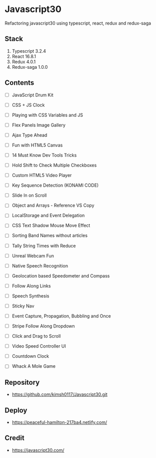 # Javascript30
Refactoring javascript30 using typescript, react, redux and redux-saga

## Stack
1. Typescript 3.2.4
2. React 16.8.1
3. Redux 4.0.1
4. Redux-saga 1.0.0

## Contents
- [ ] JavaScript Drum Kit
- [ ] CSS + JS Clock
- [ ] Playing with CSS Variables and JS
- [ ] Flex Panels Image Gallery
- [ ] Ajax Type Ahead
- [ ] Fun with HTML5 Canvas
- [ ] 14 Must Know Dev Tools Tricks
- [ ] Hold Shift to Check Multiple Checkboxes
- [ ] Custom HTML5 Video Player
- [ ] Key Sequence Detection (KONAMI CODE)
- [ ] Slide In on Scroll
- [ ] Object and Arrays - Reference VS Copy
- [ ] LocalStorage and Event Delegation
- [ ] CSS Text Shadow Mouse Move Effect
- [ ] Sorting Band Names without articles
- [ ] Tally String Times with Reduce
- [ ] Unreal Webcam Fun
- [ ] Native Speech Recognition
- [ ] Geolocation based Speedometer and Compass
- [ ] Follow Along Links
- [ ] Speech Synthesis
- [ ] Sticky Nav
- [ ] Event Capture, Propagation, Bubbling and Once
- [ ] Stripe Follow Along Dropdown
- [ ] Click and Drag to Scroll
- [ ] Video Speed Controller UI
- [ ] Countdown Clock
- [ ] Whack A Mole Game


## Repository
* <https://github.com/kimsh0117/Javascript30.git>


## Deploy
* <https://peaceful-hamilton-217ba4.netlify.com/>

## Credit
* <https://javascript30.com/>